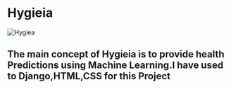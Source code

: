 # Hygieia

![Hygiea](https://user-images.githubusercontent.com/69431876/134715320-fb26b82e-7839-4588-acd5-b7767c0c05e4.gif)

## The main concept of Hygieia is to provide health Predictions using Machine Learning.I have used to Django,HTML,CSS for this Project

